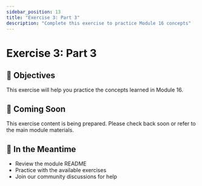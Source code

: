 ```yaml
---
sidebar_position: 13
title: "Exercise 3: Part 3"
description: "Complete this exercise to practice Module 16 concepts"
---
```


# Exercise 3: Part 3

## 🎯 Objectives

This exercise will help you practice the concepts learned in Module 16.

## 📝 Coming Soon

This exercise content is being prepared. Please check back soon or refer to the main module materials.

## 🚀 In the Meantime

- Review the module README
- Practice with the available exercises
- Join our community discussions for help
